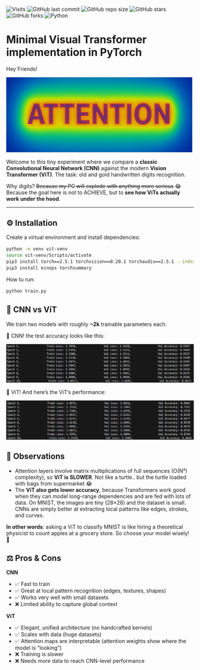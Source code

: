 ![Visits](https://api.visitorbadge.io/api/VisitorHit?user=Vitgracer&repo=vit-from-scratch&countColor=%237B1E7A)
![GitHub last commit](https://img.shields.io/github/last-commit/Vitgracer/vit-from-scratch?color=blue)
![GitHub repo size](https://img.shields.io/github/repo-size/Vitgracer/vit-from-scratch?color=green)
![GitHub stars](https://img.shields.io/github/stars/Vitgracer/vit-from-scratch?style=social)
![GitHub forks](https://img.shields.io/github/forks/Vitgracer/vit-from-scratch?style=social)
![Python](https://img.shields.io/badge/Python-3776AB.svg?logo=python&logoColor=white)

# Minimal Visual Transformer implementation in PyTorch
Hey Friends! 

<img src="resources/attention.png" width="500" />

Welcome to this tiny experiment where we compare a **classic Convolutional Neural Network (CNN)** against the modern **Vision Transformer (ViT)**.
The task: old and gold handwritten digits recognition.

Why digits? ~~Because my PC will explode with anything more serious~~ 😂 Because the goal here is not to ACHIEVE, but to **see how ViTs actually work under the hood**. 

---

## ⚙️ Installation  

Create a virtual environment and install dependencies:  

```bash
python -m venv vit-venv
source vit-venv/Scripts/activate
pip3 install torch==2.5.1 torchvision==0.20.1 torchaudio==2.5.1 --index-url https://download.pytorch.org/whl/cu124
pip3 install einops torchsummary
```

How tu run: 
```bash
python train.py
```

## 🥊 CNN vs ViT

We train two models with roughly **~2k** trainable parameters each.

🔵 CNN! the test accuracy looks like this:

![CNN](resources/cnn_training_result.png)

🔴 ViT! And here’s the ViT’s performance:

![VIT](resources/vit_training_result.png)

## 🤔 Observations
- Attention layers involve matrix multiplications of full sequences (O(N²) complexity), so **ViT is SLOWER**. Not like a turtle.. but the turtle loaded with bags from supermarket 😂
- The **ViT also gets lower accuracy**, because Transformers work good when they can model long-range dependencies and are fed with lots of data. On MNIST, the images are tiny (28×28) and the dataset is small. CNNs are simply better at extracting local patterns like edges, strokes, and curves.

**In other words**: asking a ViT to classify MNIST is like hiring a theoretical physicist to count apples at a grocery store. So choose your model wisely! 🧐

## ⚖️ Pros & Cons
**CNN** 
- ✅ Fast to train
- ✅ Great at local pattern recognition (edges, textures, shapes)
- ✅ Works very well with small datasets
- ❌ Limited ability to capture global context

**ViT**

- ✅ Elegant, unified architecture (no handcrafted kernels)
- ✅ Scales with data (huge datasets)
- ✅ Attention maps are interpretable (attention weights show where the model is “looking”)
- ❌ Training is slower
- ❌ Needs more data to reach CNN-level performance
